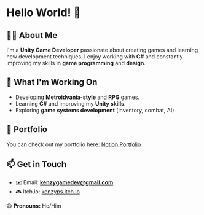# Hello World! 👋  

## 👨‍💻 About Me  
I'm a **Unity Game Developer** passionate about creating games and learning new development techniques. I enjoy working with **C#** and constantly improving my skills in **game programming** and **design**.  

## 🚀 What I'm Working On  
- Developing **Metroidvania-style** and **RPG** games.  
- Learning **C#** and improving my **Unity skills**.  
- Exploring **game systems development** (inventory, combat, AI).  

## 📂 Portfolio  
You can check out my portfolio here: [Notion Portfolio](https://empty-foe-efd.notion.site/Arthur-s-Portfolio-18227a83cfa38053b172faff3c723906)  

## 📫 Get in Touch  
- ✉️ Email: **kenzygamedev@gmail.com**  
- 🎮 Itch.io: [kenzyps.itch.io](https://kenzyps.itch.io)  

😄 **Pronouns:** He/Him  
